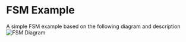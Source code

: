 # FSM Example

A simple FSM example based on the following diagram and description
![FSM Diagram](https://lh6.googleusercontent.com/P2ywTymDV-fDR-SWl1GXnmM4Yzt8OwRnZuBsfODCjrn6NKBY1CofxQ42BqY0yTRks1U=w2400)